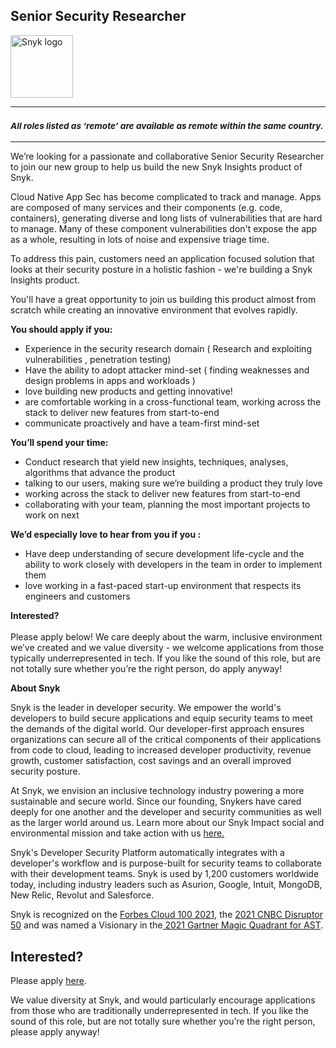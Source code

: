Senior Security Researcher
---

<img src="https://res.cloudinary.com/snyk/image/upload/v1537345894/press-kit/brand/logo-black.png" width="100" alt="Snyk logo" />

<hr>
<h3><em><strong><sub>All roles listed as ‘remote’ are available as remote within the same country.</sub></strong></em></h3>
<hr>
<p><span style="font-weight: 400;">We’re looking for a passionate and collaborative Senior Security Researcher to join our new group to help us build the new Snyk Insights product of Snyk.&nbsp;</span></p>
<p><span style="font-weight: 400;">Cloud Native App Sec has become complicated to track and manage. Apps are composed of many services and their components (e.g. code, containers), generating diverse and long lists of vulnerabilities that are hard to manage. Many of these component vulnerabilities don't expose the app as a whole, resulting in lots of noise and expensive triage time.&nbsp;</span></p>
<p><span style="font-weight: 400;">To address this pain, customers need an application focused solution that looks at their security posture in a holistic fashion - we're building a Snyk Insights product</span><span style="font-weight: 400;">.</span></p>
<p>You'll have a great opportunity to join us building this product almost from scratch while creating an innovative environment that evolves rapidly.</p>
<p><strong>You should apply if you:</strong></p>
<ul>
<li style="font-weight: 400;"><span style="font-weight: 400;">Experience in the security research domain ( Research and exploiting vulnerabilities , penetration testing)</span></li>
<li style="font-weight: 400;"><span style="font-weight: 400;">Have the ability to adopt attacker mind-set ( finding weaknesses and design problems in apps and workloads )</span></li>
<li style="font-weight: 400;"><span style="font-weight: 400;">love building new products and getting innovative!</span></li>
<li style="font-weight: 400;"><span style="font-weight: 400;">are comfortable working in a cross-functional team, working across the stack to deliver new features from start-to-end</span></li>
<li style="font-weight: 400;"><span style="font-weight: 400;">communicate proactively and have a team-first mind-set</span></li>
</ul>
<p><strong>You’ll spend your time:</strong></p>
<ul>
<li style="font-weight: 400;"><span style="font-weight: 400;">Conduct research that yield new insights, techniques, analyses, algorithms that advance the product</span></li>
<li style="font-weight: 400;"><span style="font-weight: 400;">talking to our users, making sure we’re building a product they truly love</span></li>
<li style="font-weight: 400;"><span style="font-weight: 400;">working across the stack to deliver new features from start-to-end</span></li>
<li style="font-weight: 400;"><span style="font-weight: 400;">collaborating with your team, planning the most important projects to work on next</span></li>
</ul>
<p><strong>We’d especially love to hear from you if you :</strong></p>
<ul>
<li style="font-weight: 400;"><span style="font-weight: 400;">Have deep understanding of secure development life-cycle and the ability to work closely with developers in the team in order to implement them</span></li>
<li style="font-weight: 400;"><span style="font-weight: 400;">love working in a fast-paced start-up environment that respects its engineers and customers</span></li>
</ul>
<p><strong>Interested?<br><br></strong>Please apply below! We care deeply about the warm, inclusive environment we’ve created and we value diversity - we welcome applications from those typically underrepresented in tech. If you like the sound of this role, but are not totally sure whether you’re the right person, do apply anyway!</p><div class="content-conclusion"><p><strong>About Snyk</strong></p>
<p><span style="font-weight: 400;">Snyk is the leader in developer security. We empower the world's developers to build secure applications and equip security teams to meet the demands of the digital world. Our developer-first approach ensures organizations can secure all of the critical components of their applications from code to cloud, leading to increased developer productivity, revenue growth, customer satisfaction, cost savings and an overall improved security posture.&nbsp;</span></p>
<p><span style="font-weight: 400;">At Snyk, we envision an inclusive technology industry powering a more sustainable and secure world.</span> <span style="font-weight: 400;">Since our founding, Snykers have cared deeply for one another and the developer and security communities as well as the larger world around us. Learn more about our Snyk Impact social and environmental mission and take action with us </span><a href="https://snyk.io/about/snyk-impact/"><span style="font-weight: 400;">here.</span></a></p>
<p><span style="font-weight: 400;">Snyk's Developer Security Platform automatically integrates with a developer's workflow and is purpose-built for security teams to collaborate with their development teams. Snyk is used by 1,200 customers worldwide today, including industry leaders such as Asurion, Google, Intuit, MongoDB, New Relic, Revolut and Salesforce.</span></p>
<p><span style="font-weight: 400;">Snyk is recognized on the </span><a href="https://www.forbes.com/cloud100/#6f24b5ba5f94"><span style="font-weight: 400;">Forbes Cloud 100 2021</span></a><span style="font-weight: 400;">, the </span><a href="https://www.cnbc.com/2021/05/25/these-are-the-2021-cnbc-disruptor-50-companies.html"><span style="font-weight: 400;">2021 CNBC Disruptor 50</span></a><span style="font-weight: 400;"> and was named a Visionary in the</span><a href="https://snyk.io/blog/snyk-visionary-2021-gartner-magic-quadrant-for-ast/"><span style="font-weight: 400;"> 2021 Gartner Magic Quadrant for AST</span></a><span style="font-weight: 400;">.</span></p></div>

Interested?
---

Please apply [here](https://boards.greenhouse.io/snyk/jobs/6145329002#app).

We value diversity at Snyk, and would particularly encourage applications from those who are traditionally underrepresented in tech.
If you like the sound of this role, but are not totally sure whether you’re the right person, please apply anyway!
